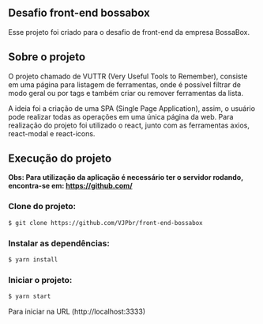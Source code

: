 ## Desafio front-end bossabox
Esse projeto foi criado para o desafio de front-end da empresa BossaBox.

## Sobre o projeto

O projeto chamado de VUTTR (Very Useful Tools to Remember), consiste em uma página para listagem de ferramentas, onde é possível filtrar de modo geral ou por tags e também criar ou remover ferramentas da lista.

A ideia foi a criação de uma SPA (Single Page Application), assim, o usuário pode realizar todas as operações em uma única página da web.
Para realização do projeto foi utilizado o react, junto com as ferramentas axios, react-modal e react-icons.

## Execução do projeto

**Obs: Para utilização da aplicação é necessário ter o servidor rodando, encontra-se em: https://github.com/**

### Clone do projeto:

```bash
$ git clone https://github.com/VJPbr/front-end-bossabox
```

### Instalar as dependências:

```bash
$ yarn install
```

### Iniciar o projeto:

```bash
$ yarn start
```

Para iniciar na URL (http://localhost:3333) 

